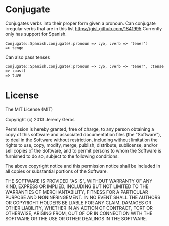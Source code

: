 Conjugate
=========

Conjugates verbs into their proper form given a pronoun. Can conjugate irregular verbs that are in this list https://gist.github.com/1841995
Currently only has support for Spanish.

```
Conjugate::Spanish.conjugate(:pronoun => :yo, :verb => 'tener')
=> tengo
```
Can also pass tenses

```
Conjugate::Spanish.conjugate(:pronoun => :yo, :verb => 'tener', :tense => :past)
=> tuve
```

License
=======

The MIT License (MIT)

Copyright (c) 2013 Jeremy Geros

Permission is hereby granted, free of charge, to any person obtaining a copy of
this software and associated documentation files (the "Software"), to deal in
the Software without restriction, including without limitation the rights to
use, copy, modify, merge, publish, distribute, sublicense, and/or sell copies of
the Software, and to permit persons to whom the Software is furnished to do so,
subject to the following conditions:

The above copyright notice and this permission notice shall be included in all
copies or substantial portions of the Software.

THE SOFTWARE IS PROVIDED "AS IS", WITHOUT WARRANTY OF ANY KIND, EXPRESS OR
IMPLIED, INCLUDING BUT NOT LIMITED TO THE WARRANTIES OF MERCHANTABILITY, FITNESS
FOR A PARTICULAR PURPOSE AND NONINFRINGEMENT. IN NO EVENT SHALL THE AUTHORS OR
COPYRIGHT HOLDERS BE LIABLE FOR ANY CLAIM, DAMAGES OR OTHER LIABILITY, WHETHER
IN AN ACTION OF CONTRACT, TORT OR OTHERWISE, ARISING FROM, OUT OF OR IN
CONNECTION WITH THE SOFTWARE OR THE USE OR OTHER DEALINGS IN THE SOFTWARE.

        
          
